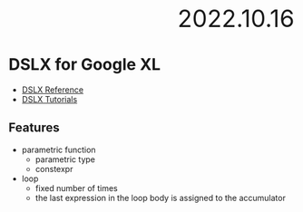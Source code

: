 <div style="text-align:right; font-size:3em;">2022.10.16</div>

# DSLX for Google XL

* [DSLX Reference](https://google.github.io/xls/dslx_reference/)
* [DSLX Tutorials](https://google.github.io/xls/tutorials/)

## Features

* parametric function
  * parametric type
  * constexpr
* loop
  * fixed number of times
  * the last expression in the loop body is assigned to the accumulator
